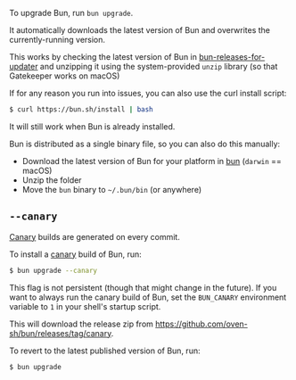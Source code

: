 To upgrade Bun, run `bun upgrade`.

It automatically downloads the latest version of Bun and overwrites the currently-running version.

This works by checking the latest version of Bun in [bun-releases-for-updater](https://github.com/oven-sh/bun/releases) and unzipping it using the system-provided `unzip` library (so that Gatekeeper works on macOS)

If for any reason you run into issues, you can also use the curl install script:

```bash
$ curl https://bun.sh/install | bash
```

It will still work when Bun is already installed.

Bun is distributed as a single binary file, so you can also do this manually:

- Download the latest version of Bun for your platform in [bun](https://github.com/oven-sh/bun/releases/latest) (`darwin` == macOS)
- Unzip the folder
- Move the `bun` binary to `~/.bun/bin` (or anywhere)

## `--canary`

[Canary](https://github.com/oven-sh/bun/releases/tag/canary) builds are generated on every commit.

To install a [canary](https://github.com/oven-sh/bun/releases/tag/canary) build of Bun, run:

```bash
$ bun upgrade --canary
```

This flag is not persistent (though that might change in the future). If you want to always run the canary build of Bun, set the `BUN_CANARY` environment variable to `1` in your shell's startup script.

This will download the release zip from https://github.com/oven-sh/bun/releases/tag/canary.

To revert to the latest published version of Bun, run:

```bash
$ bun upgrade
```
